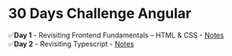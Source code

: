 # 30 Days Challenge Angular
✅**Day 1** - Revisiting Frontend Fundamentals – HTML & CSS  - [Notes](https://github.com/DysonThomas/BrushUP/tree/main)  
✅**Day 2** - Revisiting Typescript  - [Notes](https://github.com/DysonThomas/typescriptbasic)
